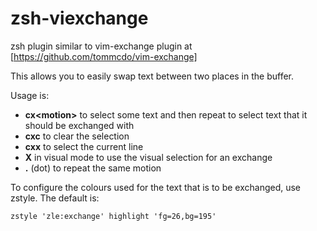 # zsh-viexchange

zsh plugin similar to vim-exchange plugin at [https://github.com/tommcdo/vim-exchange]

This allows you to easily swap text between two places in the buffer.

Usage is:

- **cx&lt;motion&gt;** to select some text and then repeat to select text that it should be exchanged with
- **cxc** to clear the selection
- **cxx** to select the current line
- **X** in visual mode to use the visual selection for an exchange
- **.** (dot) to repeat the same motion

To configure the colours used for the text that is to be exchanged, use
zstyle. The default is:

    zstyle 'zle:exchange' highlight 'fg=26,bg=195'

